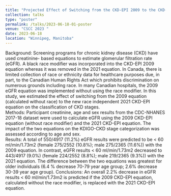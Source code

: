 ```yaml
---
title: "Projected Effect of Switching from the CKD-EPI 2009 to the CKD-EPI 2021 eGFR Equation in a Canadian Hospital"
collection: talks
type: "poster"
permalink: /talks/2023-06-18-01-poster
venue: "CSCC 2023 "
date: 2023-06-18
location: "Winnipeg, Manitoba"
---
```


Background: Screening programs for chronic kidney disease (CKD) have used creatinine- based equations to estimate glomerular filtration rate (eGFR).  A black race modifier was incorporated into the CKD-EPI 2009 equation whereas it was removed in the 2021 equation.  In Canada, there is limited collection of race or ethnicity data for healthcare purposes due, in part, to the Canadian Human Rights Act which prohibits discrimination on numerous grounds including race.  In many Canadian hospitals, the 2009 eGFR equation was implemented without using the race modifier.   In this study, we estimated the effect of switching from the 2009 equation (calculated without race) to the new race independent 2021 CKD-EPI equation on the classification of CKD stages.  
Methods:  Participant creatinine, age and sex results from the CDC-NHANES 2017-18 dataset were used to calculate eGFR using the 2009 CKD-EPI equation (without race modifier) and the 2021 CKD-EPI equation.  The impact of the two equations on the KDIGO-CKD stage categorization was assessed according to age and sex.  
Results: A total of 550/4917 (11.2%) eGFR results were predicted to be < 60 ml/min/1.73m2 (female 275/2552 (10.8%); male 275/2365 (11.6%)) with the 2009 equation.   In contrast, eGFR results < 60 ml/min/1.73m2 decreased to 443/4917 (9.0%) (female 224/2552 (8.8%); male 219/2365 (9.3%)) with the 2021 equation. The difference between the two equations was greatest for older individuals (6.4 % decrease 70-79 year age group; 2.6% decrease 30-39 year age group).
Conclusions:  An overall 2.2% decrease in eGFR results < 60 ml/min/1.73m2 is predicted if the 2009 CKD-EPI equation, calculated without the race modifier, is replaced with the 2021 CKD-EPI equation. 